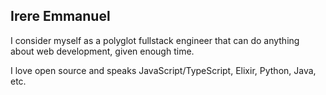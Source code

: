 ## Irere Emmanuel

I consider myself as a polyglot fullstack engineer that can do anything about
web development, given enough time.

I love open source and speaks JavaScript/TypeScript, Elixir, Python, Java, etc.
